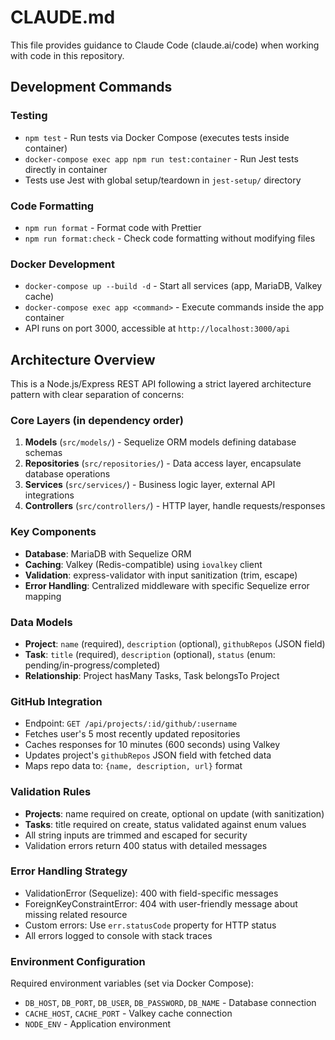 # CLAUDE.md

This file provides guidance to Claude Code (claude.ai/code) when working with code in this repository.

## Development Commands

### Testing
- `npm test` - Run tests via Docker Compose (executes tests inside container)
- `docker-compose exec app npm run test:container` - Run Jest tests directly in container
- Tests use Jest with global setup/teardown in `jest-setup/` directory

### Code Formatting
- `npm run format` - Format code with Prettier
- `npm run format:check` - Check code formatting without modifying files

### Docker Development
- `docker-compose up --build -d` - Start all services (app, MariaDB, Valkey cache)
- `docker-compose exec app <command>` - Execute commands inside the app container
- API runs on port 3000, accessible at `http://localhost:3000/api`

## Architecture Overview

This is a Node.js/Express REST API following a strict layered architecture pattern with clear separation of concerns:

### Core Layers (in dependency order)
1. **Models** (`src/models/`) - Sequelize ORM models defining database schemas
2. **Repositories** (`src/repositories/`) - Data access layer, encapsulate database operations
3. **Services** (`src/services/`) - Business logic layer, external API integrations
4. **Controllers** (`src/controllers/`) - HTTP layer, handle requests/responses

### Key Components
- **Database**: MariaDB with Sequelize ORM
- **Caching**: Valkey (Redis-compatible) using `iovalkey` client
- **Validation**: express-validator with input sanitization (trim, escape)
- **Error Handling**: Centralized middleware with specific Sequelize error mapping

### Data Models
- **Project**: `name` (required), `description` (optional), `githubRepos` (JSON field)
- **Task**: `title` (required), `description` (optional), `status` (enum: pending/in-progress/completed)
- **Relationship**: Project hasMany Tasks, Task belongsTo Project

### GitHub Integration
- Endpoint: `GET /api/projects/:id/github/:username`
- Fetches user's 5 most recently updated repositories
- Caches responses for 10 minutes (600 seconds) using Valkey
- Updates project's `githubRepos` JSON field with fetched data
- Maps repo data to: `{name, description, url}` format

### Validation Rules
- **Projects**: name required on create, optional on update (with sanitization)
- **Tasks**: title required on create, status validated against enum values
- All string inputs are trimmed and escaped for security
- Validation errors return 400 status with detailed messages

### Error Handling Strategy
- ValidationError (Sequelize): 400 with field-specific messages
- ForeignKeyConstraintError: 404 with user-friendly message about missing related resource
- Custom errors: Use `err.statusCode` property for HTTP status
- All errors logged to console with stack traces

### Environment Configuration
Required environment variables (set via Docker Compose):
- `DB_HOST`, `DB_PORT`, `DB_USER`, `DB_PASSWORD`, `DB_NAME` - Database connection
- `CACHE_HOST`, `CACHE_PORT` - Valkey cache connection
- `NODE_ENV` - Application environment